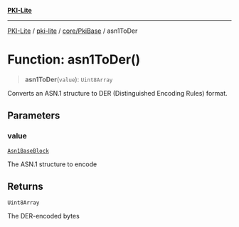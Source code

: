 [**PKI-Lite**](../../../../README.md)

---

[PKI-Lite](../../../../README.md) / [pki-lite](../../../README.md) / [core/PkiBase](../README.md) / asn1ToDer

# Function: asn1ToDer()

> **asn1ToDer**(`value`): `Uint8Array`

Converts an ASN.1 structure to DER (Distinguished Encoding Rules) format.

## Parameters

### value

[`Asn1BaseBlock`](../type-aliases/Asn1BaseBlock.md)

The ASN.1 structure to encode

## Returns

`Uint8Array`

The DER-encoded bytes
